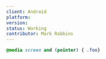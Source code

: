 ```yaml
---
client: Android
platform:
version:
status: Working
contributor: Mark Robbins
---
```


```css
@media screen and (pointer) { .foo}
```
